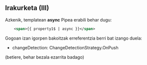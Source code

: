 ## Irakurketa (III)

Azkenik, templatean **async** Pipea erabili behar dugu:
```xml
    <span>{{ property1$ | async }}</span>
```

Gogoan izan igorpen bakoitzak erreferentzia berri bat izango duela:
  - changeDetection: ChangeDetectionStrategy.OnPush

(betiere, behar bezala ezarrita badago)
